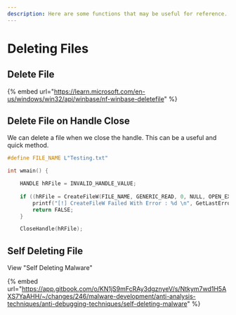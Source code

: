 ```yaml
---
description: Here are some functions that may be useful for reference.
---
```


# Deleting Files

## Delete File

{% embed url="https://learn.microsoft.com/en-us/windows/win32/api/winbase/nf-winbase-deletefile" %}

## Delete File on Handle Close

We can delete a file when we close the handle. This can be a useful and quick method.

```c
#define FILE_NAME L"Testing.txt"

int wmain() {

    HANDLE hRFile = INVALID_HANDLE_VALUE;    
    
    if ((hRFile = CreateFileW(FILE_NAME, GENERIC_READ, 0, NULL, OPEN_EXISTING, FILE_ATTRIBUTE_TEMPORARY | FILE_FLAG_DELETE_ON_CLOSE, NULL)) == INVALID_HANDLE_VALUE) {
        printf("[!] CreateFileW Failed With Error : %d \n", GetLastError());
        return FALSE;
    }

    CloseHandle(hRFile);
```



## Self Deleting File

View "Self Deleting Malware"

{% embed url="https://app.gitbook.com/o/KN1jS9mFcRAy3dgznyeV/s/Ntkym7wd1H5AXS7YaAHH/~/changes/246/malware-development/anti-analysis-techniques/anti-debugging-techniques/self-deleting-malware" %}

